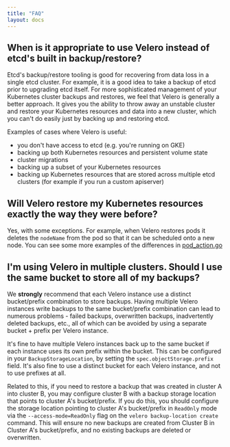 ```yaml
---
title: "FAQ"
layout: docs
---
```


## When is it appropriate to use Velero instead of etcd's built in backup/restore?

Etcd's backup/restore tooling is good for recovering from data loss in a single etcd cluster. For
example, it is a good idea to take a backup of etcd prior to upgrading etcd itself. For more
sophisticated management of your Kubernetes cluster backups and restores, we feel that Velero is
generally a better approach. It gives you the ability to throw away an unstable cluster and restore
your Kubernetes resources and data into a new cluster, which you can't do easily just by backing up
and restoring etcd.

Examples of cases where Velero is useful:

* you don't have access to etcd (e.g. you're running on GKE)
* backing up both Kubernetes resources and persistent volume state
* cluster migrations
* backing up a subset of your Kubernetes resources
* backing up Kubernetes resources that are stored across multiple etcd clusters (for example if you
  run a custom apiserver)

## Will Velero restore my Kubernetes resources exactly the way they were before?

Yes, with some exceptions. For example, when Velero restores pods it deletes the `nodeName` from the
pod so that it can be scheduled onto a new node. You can see some more examples of the differences
in [pod_action.go](https://github.com/vmware-tanzu/velero/blob/v1.4.0/pkg/restore/pod_action.go)

## I'm using Velero in multiple clusters. Should I use the same bucket to store all of my backups?

We **strongly** recommend that each Velero instance use a distinct bucket/prefix combination to store backups.
Having multiple Velero instances write backups to the same  bucket/prefix combination can lead to numerous 
problems - failed backups, overwritten backups, inadvertently deleted backups, etc., all of which can be 
avoided by using a separate bucket + prefix per Velero instance. 

It's fine to have multiple Velero instances back up to the same bucket if each instance uses its own
prefix within the bucket. This can be configured in your `BackupStorageLocation`, by setting the 
`spec.objectStorage.prefix` field. It's also fine to use a distinct bucket for each Velero instance, 
and not to use prefixes at all.

Related to this, if you need to restore a backup that was created in cluster A into cluster B, you may 
configure cluster B with a backup storage location that points to cluster A's bucket/prefix. If you do
this, you should configure the storage location pointing to cluster A's bucket/prefix in `ReadOnly` mode
via the `--access-mode=ReadOnly` flag on the `velero backup-location create` command. This will ensure no
new backups are created from Cluster B in Cluster A's bucket/prefix, and no existing backups are deleted
or overwritten.
